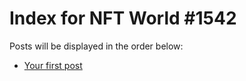 # Index for NFT World #1542
Posts will be displayed in the order below:

- [Your first post](./001-first.md)

